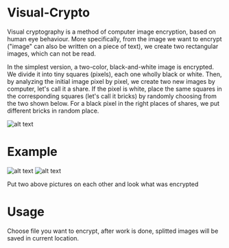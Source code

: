 <h1> Visual-Crypto </h1>

Visual cryptography is a method of computer image encryption, based on human eye behaviour.
More specifically, from the image we want to encrypt ("image" can also be written on a piece of text),
we create two rectangular images, which can not be read.


In the simplest version, a two-color, black-and-white image is encrypted.
We divide it into tiny squares (pixels), each one wholly black or white.
Then, by analyzing the initial image pixel by pixel, we create two new images by computer,
let's call it a share. If the pixel is white, place the same squares in the corresponding squares (let's call it bricks)
by randomly choosing from the two shown below.
For a black pixel in the right places of shares, we put different bricks in random place.

![alt text](http://www.deltami.edu.pl/temat/matematyka/zastosowania/2012/06/30/1207jaszu2_thumb_350px.png)

<h1> Example </h1>

![alt text](http://www.deltami.edu.pl/temat/matematyka/zastosowania/2012/06/30/jas1_thumb_350px.png)
![alt text](http://www.deltami.edu.pl/temat/matematyka/zastosowania/2012/06/30/jas2_thumb_350px.png)

Put two above pictures on each other and look what was encrypted

<h1> Usage </h1>
Choose file you want to encrypt, after work is done, splitted images will be saved in current location.
